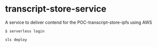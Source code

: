 # transcript-store-service

A service to deliver contend for the POC-transcript-store-ipfs using AWS


```$ serverless login```

```sls deploy```

